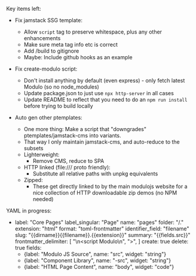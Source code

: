 
Key items left:

- Fix jamstack SSG template:
    - Allow `script` tag to preserve whitespace, plus any other enhancements
    - Make sure meta tag info etc is correct
    - Add /build to gitignore
    - Maybe: Include github hooks as an example
- Fix create-modulo script:
    - Don't install anything by default (even express) - only fetch latest
      Modulo (so no node_modules)
    - Update package.json to just use `npx http-server` in all cases
    - Update README to reflect that you need to do an `npm run install` before
      trying to build locally

- Auto gen other ptemplates:
    - One more thing: Make a script that "downgrades" ptemplates/jamstack-cms into variants.
    - That way I only maintain jamstack-cms, and auto-reduce to the subsets
    - Lighterweight:
        - Remove CMS, reduce to SPA
    - HTTP linked (file:/// proto friendly):
        - Substitute all relative paths with unpkg equivalents
    - Zipped:
        - These get directly linked to by the main modulojs website for a nice
          collection of HTTP downloadable zip demos (no NPM needed)


YAML in progress:

  - label: "Core Pages"
    label_singular: "Page"
    name: "pages"
    folder: "/."
    extension: "html"
    format: "toml-frontmatter"
    identifier_field: "filename"
    slug: "{{dirname}}{{filename}}.{{extension}}"
    summary: "{{fields.src}}"
    frontmatter_delimiter: [
        "<!DOCTYPE HTML>\n<script Modulo\n",
        "></script>",
    ]
    create: true
    delete: true
    fields:
      - {label: "Modulo JS Source", name: "src", widget: "string"}
      - {label: "Component Library", name: "-src", widget: "string"}
      - {label: "HTML Page Content", name: "body", widget: "code"}

